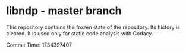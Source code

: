# libndp - master branch

This repository contains the frozen state of the repository.
Its history is cleared. It is used only for static code
analysis with Codacy.

Commit Time: 1734397407